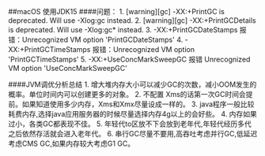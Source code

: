 ##macOS 使用JDK15
####问题：
    1. [warning][gc] -XX:+PrintGC is deprecated. Will use -Xlog:gc instead.
    2. [warning][gc] -XX:+PrintGCDetails is deprecated. Will use -Xlog:gc* instead.
    3. -XX:+PrintGCDateStamps 报错：Unrecognized VM option 'PrintGCDateStamps'
    4. -XX:+PrintGCTimeStamps 报错：Unrecognized VM option 'PrintGCTimeStamps' 
    5. -XX:+UseConcMarkSweepGC 报错 Unrecognized VM option 'UseConcMarkSweepGC'

####JVM调优分析总结
    1. 增大堆内存大小可以减少GC的次数，减小OOM发生的概率。单位时间内可以创建更多的对象。
    2. 不配置 Xms的话第一次GC时间会提前。如果知道使用多少内存，Xms和Xmx尽量设成一样的。
    3. java程序一般比较耗费内存,选择java应用服务器的时候尽量选择内存4g以上的会好些。
    4. 内存如果过小，各类GC都表现不佳。
    5. 年轻代to区放不下会放到老年代,年轻代经历多代之后依然存活就会进入老年代。
    6. 串行GC尽量不要用,高吞吐考虑并行GC,低延迟考虑CMS GC,如果内存较大考虑G1 GC。

